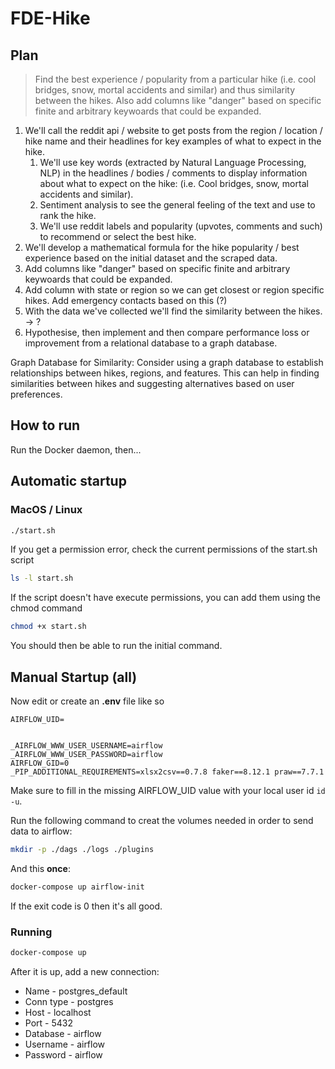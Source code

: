 # FDE-Hike

## Plan

> Find the best experience / popularity from a particular hike (i.e. cool bridges, snow, mortal accidents and similar) and thus similarity between the hikes.
> Also add columns like "danger" based on specific finite and arbitrary keywoards that could be expanded.

1. We'll call the reddit api / website to get posts from the region / location / hike name and their headlines for key examples of what to expect in the hike.
    1. We'll use key words (extracted by Natural Language Processing, NLP) in the headlines / bodies / comments to display information about what to expect on the hike: (i.e. Cool bridges, snow, mortal accidents and similar).
    2. Sentiment analysis to see the general feeling of the text and use to rank the hike.
    3. We'll use reddit labels and popularity (upvotes, comments and such) to recommend or select the best hike.
2. We'll develop a mathematical formula for the hike popularity / best experience based on the initial dataset and the scraped data.
3. Add columns like "danger" based on specific finite and arbitrary keywoards that could be expanded.
5. Add column with state or region so we can get closest or region specific hikes. Add emergency contacts based on this (?)
6. With the data we've collected we'll find the similarity between the hikes. -> ?
7. Hypothesise, then implement and then compare performance loss or improvement from a relational database to a graph database.


Graph Database for Similarity: Consider using a graph database to establish relationships between hikes, regions, and features. This can help in finding similarities between hikes and suggesting alternatives based on user preferences.


## How to run

Run the Docker daemon, then...

## Automatic startup
### MacOS / Linux 
```sh
./start.sh
```

If you get a permission error, check the current permissions of the start.sh script
```sh
ls -l start.sh
```

If the script doesn't have execute permissions, you can add them using the chmod command
```sh
chmod +x start.sh
```

You should then be able to run the initial command.

## Manual Startup (all)


Now edit or create an **.env** file like so
```
AIRFLOW_UID=


_AIRFLOW_WWW_USER_USERNAME=airflow
_AIRFLOW_WWW_USER_PASSWORD=airflow
AIRFLOW_GID=0
_PIP_ADDITIONAL_REQUIREMENTS=xlsx2csv==0.7.8 faker==8.12.1 praw==7.7.1
```
Make sure to fill in the missing AIRFLOW_UID value with your local user id `id -u`.


Run the following command to creat the volumes needed in order to send data to airflow:
```sh
mkdir -p ./dags ./logs ./plugins
```

And this **once**:
```sh
docker-compose up airflow-init
```
If the exit code is 0 then it's all good.

### Running

```sh
docker-compose up
```

After it is up, add a new connection:

* Name - postgres_default
* Conn type - postgres
* Host - localhost
* Port - 5432
* Database - airflow
* Username - airflow
* Password - airflow
